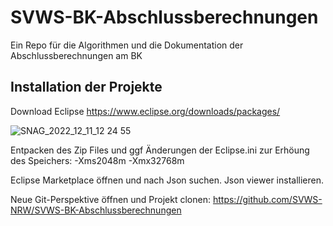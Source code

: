 # SVWS-BK-Abschlussberechnungen
Ein Repo für die Algorithmen und die Dokumentation der Abschlussberechnungen am BK


## Installation der Projekte


Download Eclipse 
https://www.eclipse.org/downloads/packages/

![SNAG_2022_12_11_12 24 55](https://user-images.githubusercontent.com/34127980/206900767-7b130135-cd75-446b-bb6d-d581e7a0c1c5.png)


Entpacken des Zip Files und ggf Änderungen der Eclipse.ini zur Erhöung des Speichers:
-Xms2048m
-Xmx32768m

Eclipse Marketplace öffnen und nach Json suchen.
Json viewer installieren.

Neue Git-Perspektive öffnen und Projekt clonen:
https://github.com/SVWS-NRW/SVWS-BK-Abschlussberechnungen